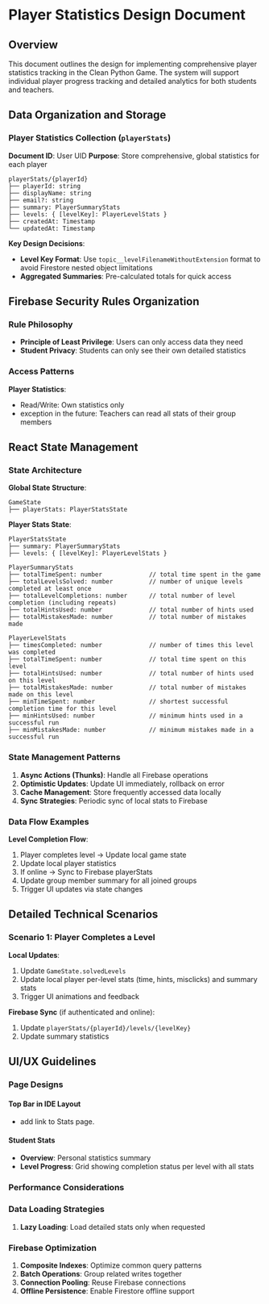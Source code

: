 # Player Statistics Design Document

## Overview

This document outlines the design for implementing comprehensive player statistics tracking in the Clean Python Game.
The system will support individual player progress tracking and detailed analytics for both students and teachers.

## Data Organization and Storage

### Player Statistics Collection (`playerStats`)

**Document ID**: User UID
**Purpose**: Store comprehensive, global statistics for each player

```
playerStats/{playerId}
├── playerId: string
├── displayName: string
├── email?: string
├── summary: PlayerSummaryStats
├── levels: { [levelKey]: PlayerLevelStats }
├── createdAt: Timestamp
└── updatedAt: Timestamp
```

**Key Design Decisions**:

- **Level Key Format**: Use `topic__levelFilenameWithoutExtension` format to avoid Firestore nested object limitations
- **Aggregated Summaries**: Pre-calculated totals for quick access

## Firebase Security Rules Organization

### Rule Philosophy

- **Principle of Least Privilege**: Users can only access data they need
- **Student Privacy**: Students can only see their own detailed statistics

### Access Patterns

**Player Statistics**:

- Read/Write: Own statistics only
- exception in the future: Teachers can read all stats of their group members

## React State Management

### State Architecture

**Global State Structure**:

```
GameState
├── playerStats: PlayerStatsState
```

**Player Stats State**:

```
PlayerStatsState
├── summary: PlayerSummaryStats
├── levels: { [levelKey]: PlayerLevelStats }
```

```
PlayerSummaryStats
├── totalTimeSpent: number             // total time spent in the game
├── totalLevelsSolved: number          // number of unique levels completed at least once
├── totalLevelCompletions: number      // total number of level completion (including repeats)
├── totalHintsUsed: number             // total number of hints used
├── totalMistakesMade: number          // total number of mistakes made

PlayerLevelStats
├── timesCompleted: number             // number of times this level was completed
├── totalTimeSpent: number             // total time spent on this level
├── totalHintsUsed: number             // total number of hints used on this level
├── totalMistakesMade: number          // total number of mistakes made on this level
├── minTimeSpent: number               // shortest successful completion time for this level
├── minHintsUsed: number               // minimum hints used in a successful run
├── minMistakesMade: number            // minimum mistakes made in a successful run
```

### State Management Patterns

1. **Async Actions (Thunks)**: Handle all Firebase operations
2. **Optimistic Updates**: Update UI immediately, rollback on error
3. **Cache Management**: Store frequently accessed data locally
4. **Sync Strategies**: Periodic sync of local stats to Firebase

### Data Flow Examples

**Level Completion Flow**:

1. Player completes level → Update local game state
2. Update local player statistics
3. If online → Sync to Firebase playerStats
4. Update group member summary for all joined groups
5. Trigger UI updates via state changes

## Detailed Technical Scenarios

### Scenario 1: Player Completes a Level

**Local Updates**:

1. Update `GameState.solvedLevels`
2. Update local player per-level stats (time, hints, misclicks) and summary stats
3. Trigger UI animations and feedback

**Firebase Sync** (if authenticated and online):

1. Update `playerStats/{playerId}/levels/{levelKey}`
2. Update summary statistics

## UI/UX Guidelines

### Page Designs

#### Top Bar in IDE Layout

- add link to Stats page.

#### Student Stats

- **Overview**: Personal statistics summary
- **Level Progress**: Grid showing completion status per level with all stats

### Performance Considerations

### Data Loading Strategies

1. **Lazy Loading**: Load detailed stats only when requested

### Firebase Optimization

1. **Composite Indexes**: Optimize common query patterns
2. **Batch Operations**: Group related writes together
3. **Connection Pooling**: Reuse Firebase connections
4. **Offline Persistence**: Enable Firestore offline support